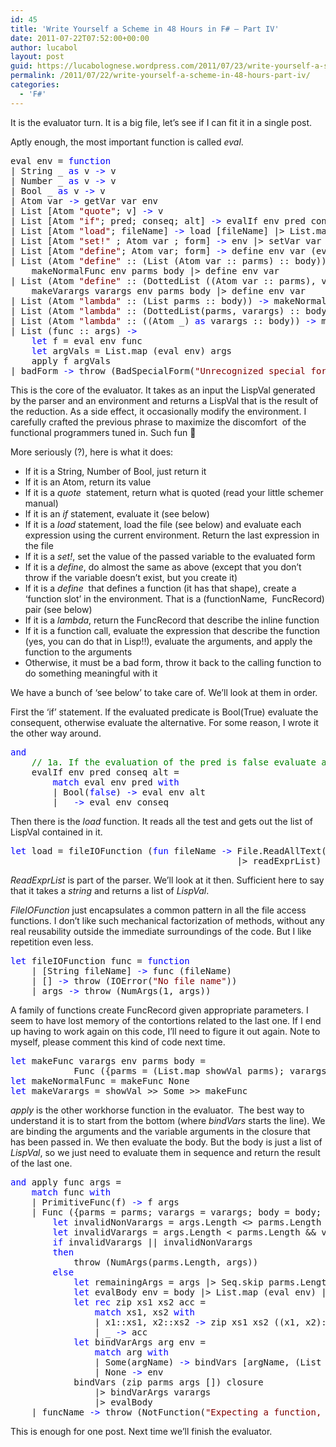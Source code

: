 ```yaml
---
id: 45
title: 'Write Yourself a Scheme in 48 Hours in F# – Part IV'
date: 2011-07-22T07:52:00+00:00
author: lucabol
layout: post
guid: https://lucabolognese.wordpress.com/2011/07/23/write-yourself-a-scheme-in-48-hours-part-iv/
permalink: /2011/07/22/write-yourself-a-scheme-in-48-hours-part-iv/
categories:
  - 'F#'
---
```

It is the evaluator turn. It is a big file, let’s see if I can fit it in a single post.

Aptly enough, the most important function is called _eval_.

<pre class="code">eval env = <span style="color:blue;">function
</span>| String _ <span style="color:blue;">as </span>v <span style="color:blue;">-&gt; </span>v
| Number _ <span style="color:blue;">as </span>v <span style="color:blue;">-&gt; </span>v
| Bool _ <span style="color:blue;">as </span>v <span style="color:blue;">-&gt; </span>v
| Atom var <span style="color:blue;">-&gt; </span>getVar var env
| List [Atom <span style="color:maroon;">"quote"</span>; v] <span style="color:blue;">-&gt; </span>v
| List [Atom <span style="color:maroon;">"if"</span>; pred; conseq; alt] <span style="color:blue;">-&gt; </span>evalIf env pred conseq alt
| List [Atom <span style="color:maroon;">"load"</span>; fileName] <span style="color:blue;">-&gt; </span>load [fileName] |&gt; List.map (eval env) |&gt; last
| List [Atom <span style="color:maroon;">"set!" </span>; Atom var ; form] <span style="color:blue;">-&gt; </span>env |&gt; setVar var (eval env form)
| List [Atom <span style="color:maroon;">"define"</span>; Atom var; form] <span style="color:blue;">-&gt; </span>define env var (eval env form)
| List (Atom <span style="color:maroon;">"define" </span>:: (List (Atom var :: parms) :: body)) <span style="color:blue;">-&gt;
    </span>makeNormalFunc env parms body |&gt; define env var
| List (Atom <span style="color:maroon;">"define" </span>:: (DottedList ((Atom var :: parms), varargs) :: body)) <span style="color:blue;">-&gt;
    </span>makeVarargs varargs env parms body |&gt; define env var
| List (Atom <span style="color:maroon;">"lambda" </span>:: (List parms :: body)) <span style="color:blue;">-&gt; </span>makeNormalFunc env parms body
| List (Atom <span style="color:maroon;">"lambda" </span>:: (DottedList(parms, varargs) :: body)) <span style="color:blue;">-&gt; </span>makeVarargs varargs env parms body
| List (Atom <span style="color:maroon;">"lambda" </span>:: ((Atom _) <span style="color:blue;">as </span>varargs :: body)) <span style="color:blue;">-&gt; </span>makeVarargs varargs env [] body
| List (func :: args) <span style="color:blue;">-&gt;
    let </span>f = eval env func
    <span style="color:blue;">let </span>argVals = List.map (eval env) args
    apply f argVals
| badForm <span style="color:blue;">-&gt; </span>throw (BadSpecialForm(<span style="color:maroon;">"Unrecognized special form"</span>, badForm))</pre>

This is the core of the evaluator. It takes as an input the LispVal generated by the parser and an environment and returns a LispVal that is the result of the reduction. As a side effect, it occasionally modify the environment. I carefully crafted the previous phrase to maximize the discomfort&#160; of the functional programmers tuned in. Such fun 🙂

More seriously (?), here is what it does:

  * If it is a String, Number of Bool, just return it 
  * If it is an Atom, return its value 
  * If it is a _quote_&#160; statement, return what is quoted (read your little schemer manual) 
  * If it is an _if_ statement, evaluate it (see below) 
  * If it is a _load_ statement, load the file (see below) and evaluate each expression using the current environment. Return the last expression in the file 
  * If it is a _set!_, set the value of the passed variable to the evaluated form 
  * If it is a _define_, do almost the same as above (except that you don’t throw if the variable doesn’t exist, but you create it) 
  * If it is a _define_&#160; that defines a function (it has that shape), create a ‘function slot’ in the environment. That is a (functionName,&#160; FuncRecord) pair (see below) 
  * If it is a _lambda_, return the FuncRecord that describe the inline function 
  * If it is a function call, evaluate the expression that describe the function (yes, you can do that in Lisp!!), evaluate the arguments, and apply the function to the arguments 
  * Otherwise, it must be a bad form, throw it back to the calling function to do something meaningful with it 

We have a bunch of ‘see below’ to take care of. We’ll look at them in order.

First the ‘if’ statement. If the evaluated predicate is Bool(True) evaluate the consequent, otherwise evaluate the alternative. For some reason, I wrote it the other way around.

<pre class="code"><span style="color:blue;">and
    </span><span style="color:green;">// 1a. If the evaluation of the pred is false evaluate alt, else evaluate cons
    </span>evalIf env pred conseq alt =
        <span style="color:blue;">match </span>eval env pred <span style="color:blue;">with
        </span>| Bool(<span style="color:blue;">false</span>) <span style="color:blue;">-&gt; </span>eval env alt
        | _ <span style="color:blue;">-&gt; </span>eval env conseq</pre>

Then there is the _load_ function. It reads all the test and gets out the list of LispVal contained in it.

<pre class="code"><span style="color:blue;">let </span>load = fileIOFunction (<span style="color:blue;">fun </span>fileName <span style="color:blue;">-&gt; </span>File.ReadAllText(fileName)
                                           |&gt; readExprList)</pre>

_ReadExprList_ is part of the parser. We’ll look at it then. Sufficient here to say that it takes a _string_ and returns a list of _LispVal_.

_FileIOFunction_ just encapsulates a common pattern in all the file access functions. I don’t like such mechanical factorization of methods, without any real reusability outside the immediate surroundings of the code. But I like repetition even less.

<pre class="code"><span style="color:blue;">let </span>fileIOFunction func = <span style="color:blue;">function
    </span>| [String fileName] <span style="color:blue;">-&gt; </span>func (fileName)
    | [] <span style="color:blue;">-&gt; </span>throw (IOError(<span style="color:maroon;">"No file name"</span>))
    | args <span style="color:blue;">-&gt; </span>throw (NumArgs(1, args))</pre>

A family of functions create FuncRecord given appropriate parameters. I seem to have lost memory of the contortions related to the last one. If I end up having to work again on this code, I’ll need to figure it out again. Note to myself, please comment this kind of code next time.

<pre class="code"><span style="color:blue;">let </span>makeFunc varargs env parms body =
            Func ({parms = (List.map showVal parms); varargs = varargs; body = body; closure = env})
<span style="color:blue;">let </span>makeNormalFunc = makeFunc None
<span style="color:blue;">let </span>makeVarargs = showVal &gt;&gt; Some &gt;&gt; makeFunc</pre>

_apply_ is the other workhorse function in the evaluator.&#160; The best way to understand it is to start from the bottom (where _bindVars_ starts the line). We are binding the arguments and the variable arguments in the closure that has been passed in. We then evaluate the body. But the body is just a list of _LispVal_, so we just need to evaluate them in sequence and return the result of the last one.

<pre class="code"><span style="color:blue;">and </span>apply func args =
    <span style="color:blue;">match </span>func <span style="color:blue;">with
    </span>| PrimitiveFunc(f) <span style="color:blue;">-&gt; </span>f args
    | Func ({parms = parms; varargs = varargs; body = body; closure = closure}) <span style="color:blue;">-&gt;
        let </span>invalidNonVarargs = args.Length &lt;&gt; parms.Length && varargs.IsNone
        <span style="color:blue;">let </span>invalidVarargs = args.Length &lt; parms.Length && varargs.IsSome
        <span style="color:blue;">if </span>invalidVarargs || invalidNonVarargs
        <span style="color:blue;">then
            </span>throw (NumArgs(parms.Length, args))
        <span style="color:blue;">else
            let </span>remainingArgs = args |&gt; Seq.skip parms.Length |&gt; Seq.toList
            <span style="color:blue;">let </span>evalBody env = body |&gt; List.map (eval env) |&gt; last
            <span style="color:blue;">let rec </span>zip xs1 xs2 acc =
                <span style="color:blue;">match </span>xs1, xs2 <span style="color:blue;">with
                </span>| x1::xs1, x2::xs2 <span style="color:blue;">-&gt; </span>zip xs1 xs2 ((x1, x2)::acc)
                | _ <span style="color:blue;">-&gt; </span>acc
            <span style="color:blue;">let </span>bindVarArgs arg env =
                <span style="color:blue;">match </span>arg <span style="color:blue;">with
                </span>| Some(argName) <span style="color:blue;">-&gt; </span>bindVars [argName, (List remainingArgs)] env
                | None <span style="color:blue;">-&gt; </span>env
            bindVars (zip parms args []) closure
                |&gt; bindVarArgs varargs
                |&gt; evalBody
    | funcName <span style="color:blue;">-&gt; </span>throw (NotFunction(<span style="color:maroon;">"Expecting a function, getting "</span>, showVal funcName))</pre>

This is enough for one post. Next time we’ll finish the evaluator.
